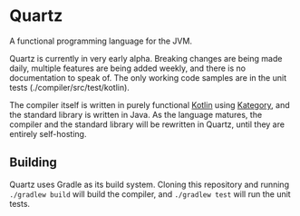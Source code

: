 Quartz
======

A functional programming language for the JVM.

Quartz is currently in very early alpha. Breaking changes are being made daily, multiple features 
are being added weekly, and there is no documentation to speak of. The only working code samples 
are in the unit tests (./compiler/src/test/kotlin).

The compiler itself is written in purely functional [Kotlin](https://kotlinlang.org/) using
[Kategory](https://github.com/kategory/kategory), and the standard library is written in Java.
As the language matures, the compiler and the standard library will be rewritten in Quartz, 
until they are entirely self-hosting. 

Building
--------

Quartz uses Gradle as its build system. Cloning this repository and running `./gradlew build`
will build the compiler, and `./gradlew test` will run the unit tests.
